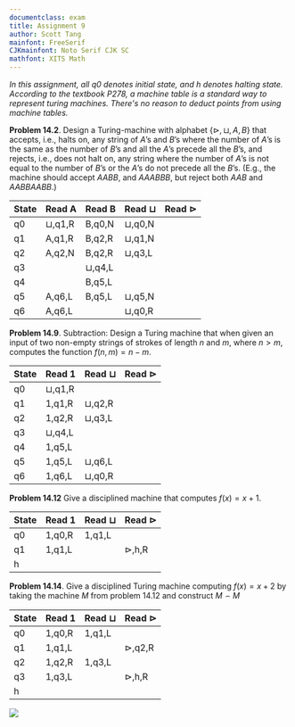 ```yaml
---
documentclass: exam
title: Assignment 9
author: Scott Tang
mainfont: FreeSerif
CJKmainfont: Noto Serif CJK SC
mathfont: XITS Math
---
```

*In this assignment, all q0 denotes initial state, and h denotes halting state. According to the textbook P278, a machine table is a standard way to represent turing machines. There's no reason to deduct points from using machine tables.*

**Problem 14.2**. Design a Turing-machine with alphabet $\{\triangleright,\sqcup,A,B\}$ that accepts, i.e., halts on, any string of $A$’s and $B$’s where the number of $A$’s is the same as the number of $B$’s and all the $A$’s precede all the $B$’s, and rejects, i.e., does not halt on, any string where the number of $A$’s is not equal to the number of $B$’s or the $A$’s do not precede all the $B$’s. (E.g., the machine should accept $AABB$, and $AAABBB$, but reject both $AAB$ and $AABBAABB$.) 

| State | Read A        | Read B        | Read $\sqcup$ | Read $\triangleright$ |
| ----- | ------------- | ------------- | ------------- | --------------------- |
| q0    | $\sqcup$,q1,R | B,q0,N        | $\sqcup$,q0,N |                       |
| q1    | A,q1,R        | B,q2,R        | $\sqcup$,q1,N |                       |
| q2    | A,q2,N        | B,q2,R        | $\sqcup$,q3,L |                       |
| q3    |               | $\sqcup$,q4,L |               |                       |
| q4    |               | B,q5,L        |               |                       |
| q5    | A,q6,L        | B,q5,L        | $\sqcup$,q5,N |                       |
| q6    | A,q6,L        |               | $\sqcup$,q0,R |                       |

**Problem 14.9**. Subtraction: Design a Turing machine that when given an input of two non-empty strings of strokes of length $n$ and $m$, where $n > m$, computes the function $f(n,m) = n − m$.

| State | Read 1 | Read $\sqcup$ | Read $\triangleright$ |
| ----- | -------- | -------- | --------------------- |
| q0    | $\sqcup$,q1,R   |          |                       |
| q1    | 1,q1,R   | $\sqcup$,q2,R   |                       |
| q2    | 1,q2,R   | $\sqcup$,q3,L   |                       |
| q3    | $\sqcup$,q4,L   |          |                       |
| q4    | 1,q5,L   |          |                       |
| q5    | 1,q5,L   | $\sqcup$,q6,L   |                       |
| q6    | 1,q6,L   | $\sqcup$,q0,R   |                       |


**Problem 14.12** Give a disciplined machine that computes $f (x) = x + 1$.

| State | Read 1 | Read $\sqcup$ | Read $\triangleright$ |
| ----- | -------- | ------------- | --------------------- |
| q0    | 1,q0,R   | 1,q1,L        |                       |
| q1    | 1,q1,L   |               | $\triangleright$,h,R  |
| h     |          |               |                       |


**Problem 14.14**. Give a disciplined Turing machine computing $f(x) = x + 2$ by taking the machine $M$ from problem 14.12 and construct $M ⌢ M$ 

| State | Read 1   | Read $\sqcup$   | Read $\triangleright$   |
|-------|------------|------------|------------|
| q0    | 1,q0,R     | 1,q1,L     |            |
| q1    | 1,q1,L     |            | $\triangleright$,q2,R     |
| q2    | 1,q2,R     | 1,q3,L     |            |
| q3    | 1,q3,L     |            | $\triangleright$,h,R      |
| h     |            |            |            |

![](Pasted%20image%2020250430165043.png)